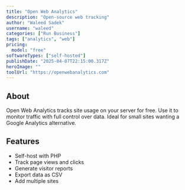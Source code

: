 ```yaml
---
title: "Open Web Analytics"
description: "Open-source web tracking"
author: "Waleed Sadek"
username: "waleed"
categories: ["Run Business"]
tags: ["analytics", "web"]
pricing:
  model: "free"
softwareTypes: ["self-hosted"]
publishDate: "2025-04-07T22:15:00.317Z"
heroImage: ""
toolUrl: "https://openwebanalytics.com"
---
```

## About
Open Web Analytics tracks site usage on your server for free. Use it to monitor traffic with full control over data. Ideal for small sites wanting a Google Analytics alternative.

## Features
- Self-host with PHP
- Track page views and clicks
- Generate visitor reports
- Export data as CSV
- Add multiple sites